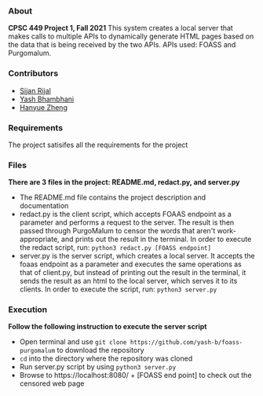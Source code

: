 ### About 
**CPSC 449 Project 1, Fall 2021**
This system creates a local server that makes calls to multiple APIs to dynamically generate HTML pages based on the data that is being received by the two APIs. 
APIs used: FOASS and Purgomalum.

### Contributors
- [Sijan Rijal](https://github.com/sijanr)
- [Yash Bhambhani](https://yash-b.github.io)
- [Hanyue Zheng](https://github.com/summerhanyuezheng)

### Requirements
The project satisifes all the requirements for the project

### Files
**There are 3 files in the project: README.md, redact.py, and server.py**
* The README.md file contains the project description and documentation 
* redact.py is the client script, which accepts FOAAS endpoint as a parameter and performs a request to the server. The result is then passed through PurgoMalum to censor the words that aren't work-appropriate, and prints out the result in the terminal. In order to execute the redact script, run:
    `python3 redact.py [FOASS endpoint]`
* server.py is the server script, which creates a local server. It accepts the foaas endpoint as a parameter and executes the same operations as that of client.py, but instead of printing out the result in the terminal, it sends the result as an html to the local server, which serves it to its clients. In order to execute the script, run:
    `python3 server.py`

### Execution
**Follow the following instruction to execute the server script**
* Open terminal and use `git clone https://github.com/yash-b/foass-purgomalum` to download the repository
* `cd` into the directory where the repository was cloned
* Run server.py script by using `python3 server.py`
* Browse to https://localhost:8080/ + [FOASS end point] to check out the censored web page


